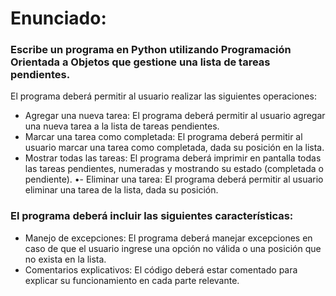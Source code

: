 # Enunciado:

### Escribe un programa en Python utilizando Programación Orientada a Objetos que gestione una lista de tareas pendientes. 
El programa deberá permitir al usuario realizar las siguientes
operaciones:
- Agregar una nueva tarea: El programa deberá permitir al usuario agregar una nueva tarea a la lista de tareas pendientes.
- Marcar una tarea como completada: El programa deberá permitir al usuario marcar una tarea como completada, dada su posición en la lista.
- Mostrar todas las tareas: El programa deberá imprimir en pantalla todas las tareas pendientes, numeradas y mostrando su estado (completada o pendiente).
•- Eliminar una tarea: El programa deberá permitir al usuario eliminar una tarea de la lista, dada su posición.

### El programa deberá incluir las siguientes características:
- Manejo de excepciones: El programa deberá manejar excepciones en caso de que el usuario ingrese una opción no válida o una posición que no exista en la lista.
- Comentarios explicativos: El código deberá estar comentado para explicar su funcionamiento en cada parte relevante.